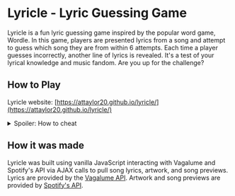 # Lyricle - Lyric Guessing Game
Lyricle is a fun lyric guessing game inspired by the popular word game, Wordle. In this game, players are presented lyrics from a song and attempt to guess which song they are from within 6 attempts. Each time a player guesses incorrectly, another line of lyrics is revealed. It's a test of your lyrical knowledge and music fandom. Are you up for the challenge?

## How to Play
Lyricle website: [https://attaylor20.github.io/lyricle/](https://attaylor20.github.io/lyricle/)

<details>
  <summary>Spoiler: How to cheat</summary>
  
  The correct song is logged in the the browser console after each guess
</details>

## How it was made
Lyricle was built using vanilla JavaScript interacting with Vagalume and Spotify's API via AJAX calls to pull song lyrics, artwork, and song previews.
Lyrics are provided by the [Vagalume API](https://api.vagalume.com.br/). 
Artwork and song previews are provided by [Spotify's API](https://developer.spotify.com/documentation/web-api).
